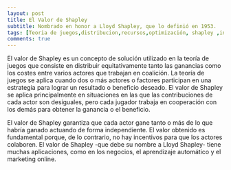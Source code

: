 ```yaml
---
layout: post
title: El Valor de Shapley
subtitle: Nombrado en honor a Lloyd Shapley, que lo definió en 1953.
tags: [Teoria de juegos,distribucion,recursos,optimización, shapley ,investigacion de operaciones,coalicion, juegos]
comments: true
---
```


El valor de Shapley es un concepto de solución utilizado en la teoría de juegos que consiste en distribuir equitativamente tanto las ganancias como los costes entre varios actores que trabajan en coalición. La teoría de juegos se aplica cuando dos o más actores o factores participan en una estrategia para lograr un resultado o beneficio deseado. El valor de Shapley se aplica principalmente en situaciones en las que las contribuciones de cada actor son desiguales, pero cada jugador trabaja en cooperación con los demás para obtener la ganancia o el beneficio.

El valor de Shapley garantiza que cada actor gane tanto o más de lo que habría ganado actuando de forma independiente. El valor obtenido es fundamental porque, de lo contrario, no hay incentivos para que los actores colaboren. El valor de Shapley -que debe su nombre a Lloyd Shapley- tiene muchas aplicaciones, como en los negocios, el aprendizaje automático y el marketing online.